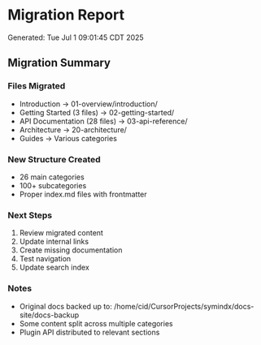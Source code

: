 # Migration Report

Generated: Tue Jul  1 09:01:45 CDT 2025

## Migration Summary

### Files Migrated
- Introduction → 01-overview/introduction/
- Getting Started (3 files) → 02-getting-started/
- API Documentation (28 files) → 03-api-reference/
- Architecture → 20-architecture/
- Guides → Various categories

### New Structure Created
- 26 main categories
- 100+ subcategories
- Proper index.md files with frontmatter

### Next Steps
1. Review migrated content
2. Update internal links
3. Create missing documentation
4. Test navigation
5. Update search index

### Notes
- Original docs backed up to: /home/cid/CursorProjects/symindx/docs-site/docs-backup
- Some content split across multiple categories
- Plugin API distributed to relevant sections
